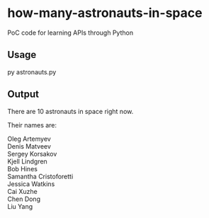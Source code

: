 # how-many-astronauts-in-space
PoC code for learning APIs through Python

## Usage
py astronauts.py  

## Output
There are 10 astronauts in space right now.

Their names are:  
  
Oleg Artemyev  
Denis Matveev  
Sergey Korsakov  
Kjell Lindgren  
Bob Hines  
Samantha Cristoforetti  
Jessica Watkins  
Cai Xuzhe  
Chen Dong  
Liu Yang  
